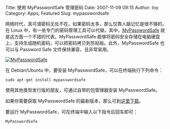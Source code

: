 Title: 使用 MyPasswordSafe 管理密码
Date: 2007-11-09 09:15
Author: toy
Category: Apps, Featured
Slug: mypasswordsafe

网络时代，真可谓密码无处不在。如果密码太多，那么仅靠人脑记忆是很不够的。在
Linux
中，有一些专门的密码管理工具可以代替。其中，[MyPasswordSafe](http://www.semanticgap.com/myps/)
就是这方面一个不错的代表。MyPasswordSafe
能够将密码安全存储在电脑硬盘上，支持生成随机密码，可以把密码拷贝到剪贴板。此外，MyPasswordSafe
也可以与 Password Safe 文件保持兼容，且非常易用。

[![MyPasswordSafe](http://i.linuxtoy.org/i/2007/11/mypasswordsafe-full-thumb.png)](http://i.linuxtoy.org/i/2007/11/mypasswordsafe-full.png)

在 Debian/Ubuntu 中，要安装 MyPasswordSafe，可以在终端执行下列命令：

`sudo apt-get install mypasswordsafe`

使用其他类型发行版的朋友，可通过自带的包管理器安装 MyPasswordSafe。

如果你需要获取 MyPasswordSafe
的最新版本，那么可到[这里下载](http://www.semanticgap.com/myps/release/)。

要运行 MyPasswordSafe，可在终端中输入以下指令后回车即可：

`MyPasswordSafe`
